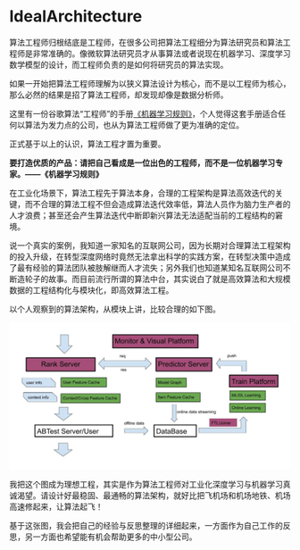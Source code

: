# IdealArchitecture

算法工程师归根结底是工程师，在很多公司把算法工程细分为算法研究员和算法工程师是非常准确的。像微软算法研究员才从事算法或者说现在机器学习、深度学习数学模型的设计，而工程师负责的是如何将研究员的算法实现。

如果一开始把算法工程师理解为以狭义算法设计为核心，而不是以工程师为核心，那么必然的结果是招了算法工程师，却发现却像是数据分析师。

这里有一份谷歌算法“工程师”的手册[《机器学习规则》](https://developers.google.com/machine-learning/guides/rules-of-ml/)，个人觉得这套手册适合任何以算法为发力点的公司，也从为算法工程师做了更为准确的定位。

正式基于以上的认识，算法工程才置为重要。

**要打造优质的产品：请把自己看成是一位出色的工程师，而不是一位机器学习专家。——《机器学习规则》** 

在工业化场景下，算法工程先于算法本身，合理的工程架构是算法高效迭代的关键，而不合理的算法工程不但会造成算法迭代效率低，算法人员作为脑力生产者的人才浪费；甚至还会产生算法迭代中断即新兴算法无法适配当前的工程结构的窘境。

说一个真实的案例，我知道一家知名的互联网公司，因为长期对合理算法工程架构的投入升级，在转型深度网络时竟然无法拿出科学的实践方案，在转型决策中造成了最有经验的算法团队被肢解继而人才流失；另外我们也知道某知名互联网公司不断造轮子的故事。而目前流行所谓的算法中台，其实说白了就是高效算法和大规模数据的工程结构化与模块化，即高效算法工程。

以个人观察到的算法架构，从模块上讲，比较合理的如下图。

![IdealArchitecture](https://github.com/alphaplato/alphaplato/blob/master/image/IdealArchitecture/IdealArchitecture.jpg)

我把这个图成为理想工程，其实是作为算法工程师对工业化深度学习与机器学习真诚渴望。请设计好最稳固、最通畅的算法架构，就好比把飞机场和机场地铁、机场高速修起来，让算法起飞！

基于这张图，我会把自己的经验与反思整理的详细起来，一方面作为自己工作的反思，另一方面也希望能有机会帮助更多的中小型公司。